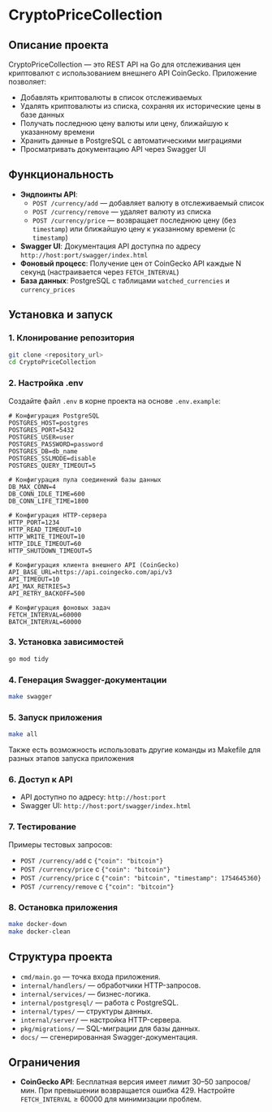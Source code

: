 # CryptoPriceCollection
## Описание проекта
CryptoPriceCollection — это REST API на Go для отслеживания цен криптовалют с использованием внешнего API CoinGecko. Приложение позволяет:
- Добавлять криптовалюты в список отслеживаемых
- Удалять криптовалюты из списка, сохраняя их исторические цены в базе данных
- Получать последнюю цену валюты или цену, ближайшую к указанному времени
- Хранить данные в PostgreSQL с автоматическими миграциями
- Просматривать документацию API через Swagger UI

## Функциональность
- **Эндпоинты API**:
  - `POST /currency/add` — добавляет валюту в отслеживаемый список
  - `POST /currency/remove` — удаляет валюту из списка
  - `POST /currency/price` — возвращает последнюю цену (без `timestamp`) или ближайшую цену к указанному времени (с `timestamp`)
- **Swagger UI**: Документация API доступна по адресу `http://host:port/swagger/index.html`
- **Фоновый процесс**: Получение цен от CoinGecko API каждые N секунд (настраивается через `FETCH_INTERVAL`)
- **База данных**: PostgreSQL с таблицами `watched_currencies` и `currency_prices`

## Установка и запуск
### 1. Клонирование репозитория
```bash
git clone <repository_url>
cd CryptoPriceCollection
```

### 2. Настройка .env
Создайте файл `.env` в корне проекта на основе `.env.example`:
```plaintext
# Конфигурация PostgreSQL
POSTGRES_HOST=postgres
POSTGRES_PORT=5432
POSTGRES_USER=user
POSTGRES_PASSWORD=password
POSTGRES_DB=db_name
POSTGRES_SSLMODE=disable
POSTGRES_QUERY_TIMEOUT=5

# Конфигурация пула соединений базы данных
DB_MAX_CONN=4
DB_CONN_IDLE_TIME=600
DB_CONN_LIFE_TIME=1800

# Конфигурация HTTP-сервера
HTTP_PORT=1234
HTTP_READ_TIMEOUT=10
HTTP_WRITE_TIMEOUT=10
HTTP_IDLE_TIMEOUT=60
HTTP_SHUTDOWN_TIMEOUT=5

# Конфигурация клиента внешнего API (CoinGecko)
API_BASE_URL=https://api.coingecko.com/api/v3
API_TIMEOUT=10
API_MAX_RETRIES=3
API_RETRY_BACKOFF=500

# Конфигурация фоновых задач
FETCH_INTERVAL=60000
BATCH_INTERVAL=60000
```

### 3. Установка зависимостей
```bash
go mod tidy
```

### 4. Генерация Swagger-документации
```bash
make swagger
```

### 5. Запуск приложения
```bash
make all
```
Также есть возможность использовать другие команды из Makefile для разных этапов запуска приложения

### 6. Доступ к API
- API доступно по адресу: `http://host:port`
- Swagger UI: `http://host:port/swagger/index.html`

### 7. Тестирование
Примеры тестовых запросов:
- `POST /currency/add` с `{"coin": "bitcoin"}`
- `POST /currency/price` с `{"coin": "bitcoin"}`
- `POST /currency/price` с `{"coin": "bitcoin", "timestamp": 1754645360}`
- `POST /currency/remove` с `{"coin": "bitcoin"}`

### 8. Остановка приложения
```bash
make docker-down
make docker-clean
```

## Структура проекта
- `cmd/main.go` — точка входа приложения.
- `internal/handlers/` — обработчики HTTP-запросов.
- `internal/services/` — бизнес-логика.
- `internal/postgresql/` — работа с PostgreSQL.
- `internal/types/` — структуры данных.
- `internal/server/` — настройка HTTP-сервера.
- `pkg/migrations/` — SQL-миграции для базы данных.
- `docs/` — сгенерированная Swagger-документация.

## Ограничения
- **CoinGecko API**: Бесплатная версия имеет лимит 30–50 запросов/мин. При превышении возвращается ошибка 429. Настройте `FETCH_INTERVAL` ≥ 60000 для минимизации проблем.
